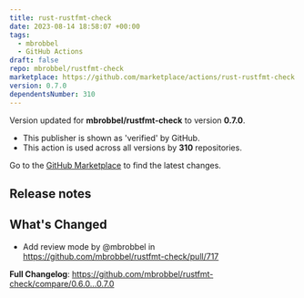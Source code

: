 ```yaml
---
title: rust-rustfmt-check
date: 2023-08-14 18:58:07 +00:00
tags:
  - mbrobbel
  - GitHub Actions
draft: false
repo: mbrobbel/rustfmt-check
marketplace: https://github.com/marketplace/actions/rust-rustfmt-check
version: 0.7.0
dependentsNumber: 310
---
```



Version updated for **mbrobbel/rustfmt-check** to version **0.7.0**.
- This publisher is shown as 'verified' by GitHub.
- This action is used across all versions by **310** repositories.

Go to the [GitHub Marketplace](https://github.com/marketplace/actions/rust-rustfmt-check) to find the latest changes.

## Release notes

## What's Changed
* Add review mode by @mbrobbel in https://github.com/mbrobbel/rustfmt-check/pull/717

**Full Changelog**: https://github.com/mbrobbel/rustfmt-check/compare/0.6.0...0.7.0
